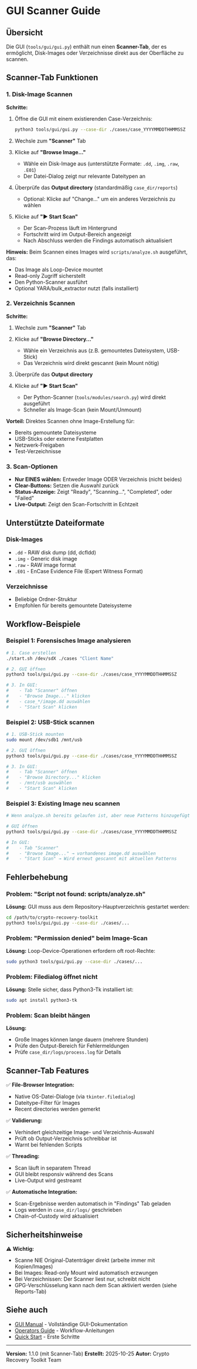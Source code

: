 # GUI Scanner Guide

## Übersicht

Die GUI (`tools/gui/gui.py`) enthält nun einen **Scanner-Tab**, der es ermöglicht, Disk-Images oder Verzeichnisse direkt aus der Oberfläche zu scannen.

## Scanner-Tab Funktionen

### 1. Disk-Image Scannen

**Schritte:**
1. Öffne die GUI mit einem existierenden Case-Verzeichnis:
   ```bash
   python3 tools/gui/gui.py --case-dir ./cases/case_YYYYMMDDTHHMMSSZ
   ```

2. Wechsle zum **"Scanner"** Tab

3. Klicke auf **"Browse Image..."**
   - Wähle ein Disk-Image aus (unterstützte Formate: `.dd`, `.img`, `.raw`, `.E01`)
   - Der Datei-Dialog zeigt nur relevante Dateitypen an

4. Überprüfe das **Output directory** (standardmäßig `case_dir/reports`)
   - Optional: Klicke auf "Change..." um ein anderes Verzeichnis zu wählen

5. Klicke auf **"▶ Start Scan"**
   - Der Scan-Prozess läuft im Hintergrund
   - Fortschritt wird im Output-Bereich angezeigt
   - Nach Abschluss werden die Findings automatisch aktualisiert

**Hinweis:** Beim Scannen eines Images wird `scripts/analyze.sh` ausgeführt, das:
- Das Image als Loop-Device mountet
- Read-only Zugriff sicherstellt
- Den Python-Scanner ausführt
- Optional YARA/bulk_extractor nutzt (falls installiert)

### 2. Verzeichnis Scannen

**Schritte:**
1. Wechsle zum **"Scanner"** Tab

2. Klicke auf **"Browse Directory..."**
   - Wähle ein Verzeichnis aus (z.B. gemountetes Dateisystem, USB-Stick)
   - Das Verzeichnis wird direkt gescannt (kein Mount nötig)

3. Überprüfe das **Output directory**

4. Klicke auf **"▶ Start Scan"**
   - Der Python-Scanner (`tools/modules/search.py`) wird direkt ausgeführt
   - Schneller als Image-Scan (kein Mount/Unmount)

**Vorteil:** Direktes Scannen ohne Image-Erstellung für:
- Bereits gemountete Dateisysteme
- USB-Sticks oder externe Festplatten
- Netzwerk-Freigaben
- Test-Verzeichnisse

### 3. Scan-Optionen

- **Nur EINES wählen:** Entweder Image ODER Verzeichnis (nicht beides)
- **Clear-Buttons:** Setzen die Auswahl zurück
- **Status-Anzeige:** Zeigt "Ready", "Scanning...", "Completed", oder "Failed"
- **Live-Output:** Zeigt den Scan-Fortschritt in Echtzeit

## Unterstützte Dateiformate

### Disk-Images
- `.dd` - RAW disk dump (dd, dcfldd)
- `.img` - Generic disk image
- `.raw` - RAW image format
- `.E01` - EnCase Evidence File (Expert Witness Format)

### Verzeichnisse
- Beliebige Ordner-Struktur
- Empfohlen für bereits gemountete Dateisysteme

## Workflow-Beispiele

### Beispiel 1: Forensisches Image analysieren

```bash
# 1. Case erstellen
./start.sh /dev/sdX ./cases "Client Name"

# 2. GUI öffnen
python3 tools/gui/gui.py --case-dir ./cases/case_YYYYMMDDTHHMMSSZ

# 3. In GUI:
#    - Tab "Scanner" öffnen
#    - "Browse Image..." klicken
#    - case_*/image.dd auswählen
#    - "Start Scan" klicken
```

### Beispiel 2: USB-Stick scannen

```bash
# 1. USB-Stick mounten
sudo mount /dev/sdb1 /mnt/usb

# 2. GUI öffnen
python3 tools/gui/gui.py --case-dir ./cases/case_YYYYMMDDTHHMMSSZ

# 3. In GUI:
#    - Tab "Scanner" öffnen
#    - "Browse Directory..." klicken
#    - /mnt/usb auswählen
#    - "Start Scan" klicken
```

### Beispiel 3: Existing Image neu scannen

```bash
# Wenn analyze.sh bereits gelaufen ist, aber neue Patterns hinzugefügt wurden:

# GUI öffnen
python3 tools/gui/gui.py --case-dir ./cases/case_YYYYMMDDTHHMMSSZ

# In GUI:
#    - Tab "Scanner"
#    - "Browse Image..." → vorhandenes image.dd auswählen
#    - "Start Scan" → Wird erneut gescannt mit aktuellen Patterns
```

## Fehlerbehebung

### Problem: "Script not found: scripts/analyze.sh"
**Lösung:** GUI muss aus dem Repository-Hauptverzeichnis gestartet werden:
```bash
cd /path/to/crypto-recovery-toolkit
python3 tools/gui/gui.py --case-dir ./cases/...
```

### Problem: "Permission denied" beim Image-Scan
**Lösung:** Loop-Device-Operationen erfordern oft root-Rechte:
```bash
sudo python3 tools/gui/gui.py --case-dir ./cases/...
```

### Problem: Filedialog öffnet nicht
**Lösung:** Stelle sicher, dass Python3-Tk installiert ist:
```bash
sudo apt install python3-tk
```

### Problem: Scan bleibt hängen
**Lösung:**
- Große Images können lange dauern (mehrere Stunden)
- Prüfe den Output-Bereich für Fehlermeldungen
- Prüfe `case_dir/logs/process.log` für Details

## Scanner-Tab Features

✅ **File-Browser Integration:**
- Native OS-Datei-Dialoge (via `tkinter.filedialog`)
- Dateitype-Filter für Images
- Recent directories werden gemerkt

✅ **Validierung:**
- Verhindert gleichzeitige Image- und Verzeichnis-Auswahl
- Prüft ob Output-Verzeichnis schreibbar ist
- Warnt bei fehlenden Scripts

✅ **Threading:**
- Scan läuft in separatem Thread
- GUI bleibt responsiv während des Scans
- Live-Output wird gestreamt

✅ **Automatische Integration:**
- Scan-Ergebnisse werden automatisch in "Findings" Tab geladen
- Logs werden in `case_dir/logs/` geschrieben
- Chain-of-Custody wird aktualisiert

## Sicherheitshinweise

⚠️ **Wichtig:**
- Scanne NIE Original-Datenträger direkt (arbeite immer mit Kopien/Images)
- Bei Images: Read-only Mount wird automatisch erzwungen
- Bei Verzeichnissen: Der Scanner liest nur, schreibt nicht
- GPG-Verschlüsselung kann nach dem Scan aktiviert werden (siehe Reports-Tab)

## Siehe auch

- [GUI Manual](../README_GUI.md) - Vollständige GUI-Dokumentation
- [Operators Guide](OPERATORS_GUIDE.md) - Workflow-Anleitungen
- [Quick Start](QUICK_START.md) - Erste Schritte

---

**Version:** 1.1.0 (mit Scanner-Tab)
**Erstellt:** 2025-10-25
**Autor:** Crypto Recovery Toolkit Team
